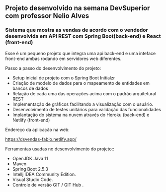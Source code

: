 ## Projeto desenvolvido na semana DevSuperior com professor Nelio Alves

### Sistema que mostra as vendas  de acordo com o vendedor desenvolvida em API REST com Spring Boot(back-end) e React (front-end)

Esse  é um pequeno projeto que integra uma api back-end e uma inteface front-end ambas rodando em servidores web diferentes.

Passo a passo do desenvolvimento do projeto:

- Setup inicial de projeto com o Spring Boot Initialzr
- Criação de modelo de dados para o mapeamento de entidades em bancos de dados
- Relação de cada uma das operações acima com o padrão arquitetural  REST
- Implementação de gráficos facilitando a visualização com o usuário.
- Desenvolvimento de testes unitários para validação das funcionalidades
- Implantação do sistema na nuvem através do Heroku (back-end) e Netlify (front-end)

Endereço da aplicação na web:

https://dsvendas-fabio.netlify.app/

Ferramentas usadas no desenvolvimento do projeto::

- OpenJDK Java 11 
- Maven
- Spring Boot 2.5.3
- Intellj IDEA Community Edition.
- Visual Studio Code.
- Controle de versão GIT / GIT Hub .

